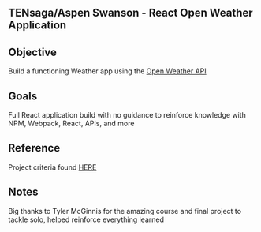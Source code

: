 ## TENsaga/Aspen Swanson - React Open Weather Application

## Objective
Build a functioning Weather app using the [Open Weather API](http://openweathermap.org/api)



## Goals
Full React application build with no guidance to reinforce knowledge with NPM, Webpack, React, APIs, and more

## Reference
Project criteria found [HERE](https://github.com/tylermcginnis/react-fundamentals-curriculum)

## Notes
Big thanks to Tyler McGinnis for the amazing course and final project to tackle solo, helped reinforce everything learned
